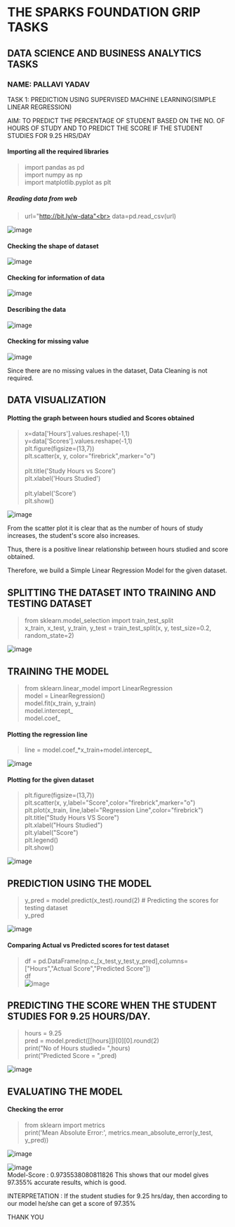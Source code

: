 # THE SPARKS FOUNDATION GRIP TASKS
## DATA SCIENCE AND BUSINESS ANALYTICS TASKS
### NAME: PALLAVI YADAV
TASK 1: PREDICTION USING SUPERVISED MACHINE LEARNING(SIMPLE LINEAR REGRESSION)<br>

AIM: TO PREDICT THE PERCENTAGE OF STUDENT BASED ON THE NO. OF HOURS OF STUDY AND TO PREDICT THE SCORE IF THE STUDENT STUDIES FOR 9.25 HRS/DAY

#### Importing all the required libraries<br>
>import pandas as pd<br>
import numpy as np<br>
import matplotlib.pyplot as plt<br>

##### Reading data from web<br>
>url="http://bit.ly/w-data"<br>
data=pd.read_csv(url)<br>

![image](https://user-images.githubusercontent.com/97663851/173022920-a0c96410-691f-4e5a-957a-6e691df85f27.png)

#### Checking the shape of dataset<br>

![image](https://user-images.githubusercontent.com/97663851/173022516-95068989-dc68-42c1-85a4-9df25a18c4d9.png)

#### Checking for information of data<br>

![image](https://user-images.githubusercontent.com/97663851/173073239-9e2b302a-5016-44b5-94ae-75b2a142967c.png)

#### Describing the data<br>

![image](https://user-images.githubusercontent.com/97663851/173073445-d4b6ef1f-27da-480a-925f-cb02264a5ea6.png)

#### Checking for missing value<br>

![image](https://user-images.githubusercontent.com/97663851/173073710-183a9d80-0b85-4927-9b01-010e465c4538.png)

Since there are no missing values in the dataset, Data Cleaning is not required.

## DATA VISUALIZATION
#### Plotting the graph between hours studied and Scores obtained<br>
>x=data['Hours'].values.reshape(-1,1)<br>
y=data['Scores'].values.reshape(-1,1)<br>
plt.figure(figsize=(13,7))<br>
plt.scatter(x, y, color="firebrick",marker="o")<br>  
plt.title('Study Hours vs Score') <br> 
plt.xlabel('Hours Studied')<br>  
plt.ylabel('Score')<br>
plt.show()<br>

![image](https://user-images.githubusercontent.com/97663851/173074473-b5068f4f-a17e-4aa8-8625-e571d8602eb7.png)

From the scatter plot it is clear that as the number of hours of study increases, the student's score also increases.

Thus, there is a positive linear relationship between hours studied and score obtained.

Therefore, we build a Simple Linear Regression Model for the given dataset.

## SPLITTING THE DATASET INTO TRAINING AND TESTING DATASET

>from sklearn.model_selection import train_test_split <br> 
x_train, x_test, y_train, y_test = train_test_split(x, y, test_size=0.2, random_state=2)<br>

![image](https://user-images.githubusercontent.com/97663851/173075184-53f185e8-9d71-49ad-bf8c-a7ff831a5560.png)
## TRAINING THE MODEL

>from sklearn.linear_model import LinearRegression  <br>
model = LinearRegression()  <br>
model.fit(x_train, y_train) <br>
model.intercept_<br>
model.coef_<br>

#### Plotting the regression line<br>
>line = model.coef_*x_train+model.intercept_<br>

![image](https://user-images.githubusercontent.com/97663851/173075682-4c8c483c-e4ac-401d-9116-55d90c635a3e.png)

#### Plotting for the given dataset<br>
>plt.figure(figsize=(13,7))<br>
plt.scatter(x, y,label="Score",color="firebrick",marker="o")<br>
plt.plot(x_train, line,label="Regression Line",color="firebrick")<br>
plt.title("Study Hours  VS Score")<br>
plt.xlabel("Hours Studied")<br>
plt.ylabel("Score")<br>
plt.legend()<br>
plt.show()<br>

![image](https://user-images.githubusercontent.com/97663851/173076216-d45a7004-7a58-41cb-98ee-dbf8e03def9d.png)

## PREDICTION USING THE MODEL

>y_pred = model.predict(x_test).round(2) # Predicting the scores for testing dataset<br>
y_pred<br>


![image](https://user-images.githubusercontent.com/97663851/173076413-b0f3cdb9-9210-4a01-981a-07b89b69b34b.png)

#### Comparing Actual vs Predicted scores for test dataset<br>
>df = pd.DataFrame(np.c_[x_test,y_test,y_pred],columns=["Hours","Actual Score","Predicted Score"])  <br>
df <br>
![image](https://user-images.githubusercontent.com/97663851/173076658-43571bb0-bb9f-4902-b635-c82064737968.png)


## PREDICTING THE SCORE WHEN THE STUDENT STUDIES FOR 9.25 HOURS/DAY.

>hours = 9.25<br>
pred = model.predict([[hours]])[0][0].round(2)<br>
print("No of Hours studied= ",hours)<br>
print("Predicted Score = ",pred)<br>

![image](https://user-images.githubusercontent.com/97663851/173076908-e9bde5c9-1a69-4d1a-be78-521bea29998e.png)

## EVALUATING THE MODEL
#### Checking the error<br>
>from sklearn import metrics <br> 
print('Mean Absolute Error:', metrics.mean_absolute_error(y_test, y_pred)) <br>

![image](https://user-images.githubusercontent.com/97663851/173104981-e82d431f-2669-492f-ad8c-174b202a229d.png)<br>

![image](https://user-images.githubusercontent.com/97663851/173077306-f6c00511-a4f3-481c-9104-9bffef349e35.png)<br>
Model-Score : 0.9735538080811826
This shows that our model gives 97.355% accurate results, which is good.

INTERPRETATION : If the student studies for 9.25 hrs/day, then according to our model he/she can get a score of 97.35%

THANK YOU



